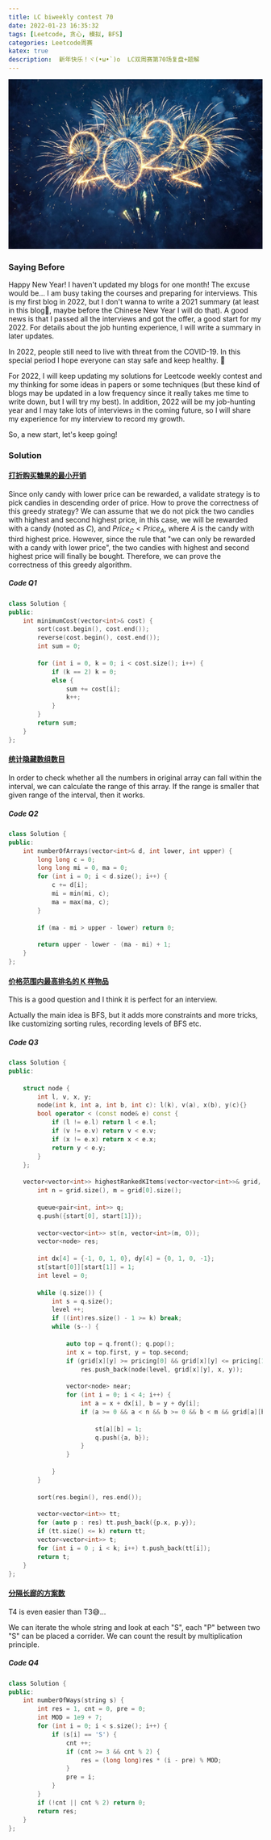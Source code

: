 ```yaml
---
title: LC biweekly contest 70
date: 2022-01-23 16:35:32
tags: [Leetcode, 贪心, 模拟, BFS]
categories: Leetcode周赛
katex: true
description:  新年快乐！ヾ(•ω•`)o  LC双周赛第70场复盘+题解
---
```


![LC](/images/new-year-wishes.jpg)

<!--more-->

### **Saying Before**

Happy New Year! I haven't updated my blogs for one month! The excuse would be... I am busy taking the courses and preparing for interviews. This is my first blog in 2022, but I don't wanna to write a 2021 summary (at least in this blog🤣, maybe before the Chinese New Year I will do that). A good news is that I passed all the interviews and got the offer, a good start for my 2022. For details about the job hunting experience, I will write a summary in later updates.

In 2022, people still need to live with threat from the COVID-19. In this special period I hope everyone can stay safe and keep healthy. 🧡

For 2022, I will keep updating my solutions for Leetcode weekly contest and my thinking for some ideas in papers or some techniques (but these kind of blogs may be updated in a low frequency since it really takes me time to write down, but I will try my best). In addition, 2022 will be my job-hunting year and I may take lots of interviews in the coming future, so I will share my experience for my interview to record my growth.

So, a new start, let's keep going!

### **Solution**

#### [打折购买糖果的最小开销](https://leetcode-cn.com/problems/minimum-cost-of-buying-candies-with-discount/)

Since only candy with lower price can be rewarded, a validate strategy is to pick candies in descending order of price. How to prove the correctness of this greedy strategy? We can assume that we do not pick the two candies with highest and second highest price, in this case, we will be rewarded with a candy (noted as $C$), and $Price_C < Price_A$, where $A$ is the candy with third highest price. However, since the rule that "we can only be rewarded with a candy with lower price", the two candies with highest and second highest price will finally be bought. Therefore, we can prove the correctness of this greedy algorithm.

##### **Code Q1**

```cpp
class Solution {
public:
    int minimumCost(vector<int>& cost) {
        sort(cost.begin(), cost.end());
        reverse(cost.begin(), cost.end());
        int sum = 0;
        
        for (int i = 0, k = 0; i < cost.size(); i++) {
            if (k == 2) k = 0;
            else {
                sum += cost[i];
                k++;
            }
        }
        return sum;
    }
};
```

#### [统计隐藏数组数目](https://leetcode-cn.com/problems/count-the-hidden-sequences/)

In order to check whether all the numbers in original array can fall within the interval, we can calculate the range of this array. If the range is smaller that given range of the interval, then it works. 

##### **Code Q2**

```cpp
class Solution {
public:
    int numberOfArrays(vector<int>& d, int lower, int upper) {
        long long c = 0;
        long long mi = 0, ma = 0;
        for (int i = 0; i < d.size(); i++) {
            c += d[i];
            mi = min(mi, c);
            ma = max(ma, c);
        }
        
        if (ma - mi > upper - lower) return 0;
        
        return upper - lower - (ma - mi) + 1;
    }
};
```

#### [价格范围内最高排名的 K 样物品](https://leetcode-cn.com/problems/k-highest-ranked-items-within-a-price-range/)

This is a good question and I think it is perfect for an interview.

Actually the main idea is BFS, but it adds more constraints and more tricks, like customizing sorting rules, recording levels of BFS etc.

##### **Code Q3**

```cpp
class Solution {
public:
    
    struct node {
        int l, v, x, y;
        node(int k, int a, int b, int c): l(k), v(a), x(b), y(c){}
        bool operator < (const node& e) const {
            if (l != e.l) return l < e.l;
            if (v != e.v) return v < e.v;
            if (x != e.x) return x < e.x;
            return y < e.y;
        }
    };
    
    vector<vector<int>> highestRankedKItems(vector<vector<int>>& grid, vector<int>& pricing, vector<int>& start, int k) {
        int n = grid.size(), m = grid[0].size();
        
        queue<pair<int, int>> q;
        q.push({start[0], start[1]});
        
        vector<vector<int>> st(n, vector<int>(m, 0));
        vector<node> res;
        
        int dx[4] = {-1, 0, 1, 0}, dy[4] = {0, 1, 0, -1};
        st[start[0]][start[1]] = 1;
        int level = 0;
        
        while (q.size()) {
            int s = q.size();
            level ++;
            if ((int)res.size() - 1 >= k) break;
            while (s--) {
                
                auto top = q.front(); q.pop(); 
                int x = top.first, y = top.second;
                if (grid[x][y] >= pricing[0] && grid[x][y] <= pricing[1])
                    res.push_back(node(level, grid[x][y], x, y));

                vector<node> near;
                for (int i = 0; i < 4; i++) {
                    int a = x + dx[i], b = y + dy[i];
                    if (a >= 0 && a < n && b >= 0 && b < m && grid[a][b] != 0 && !st[a][b]) {
                        
                        st[a][b] = 1;
                        q.push({a, b});
                    }
                }
                
            }
        }
        
        sort(res.begin(), res.end());

        vector<vector<int>> tt;
        for (auto p : res) tt.push_back({p.x, p.y});
        if (tt.size() <= k) return tt;
        vector<vector<int>> t;
        for (int i = 0 ; i < k; i++) t.push_back(tt[i]);
        return t;
    }
};

```

#### [分隔长廊的方案数](https://leetcode-cn.com/problems/number-of-ways-to-divide-a-long-corridor/)

T4 is even easier than T3😅...

We can iterate the whole string and look at each "S", each "P" between two "S" can be placed a corrider. We can count the result by multiplication principle.


##### **Code Q4**

```cpp
class Solution {
public:
    int numberOfWays(string s) {
        int res = 1, cnt = 0, pre = 0;
        int MOD = 1e9 + 7;
        for (int i = 0; i < s.size(); i++) {
            if (s[i] == 'S') {
                cnt ++;
                if (cnt >= 3 && cnt % 2) {
                    res = (long long)res * (i - pre) % MOD;
                }
                pre = i;
            }
        }
        if (!cnt || cnt % 2) return 0;
        return res;
    }
};
```